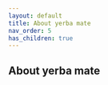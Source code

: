 ```yaml
---
layout: default
title: About yerba mate
nav_order: 5
has_children: true
---
```


## About yerba mate

